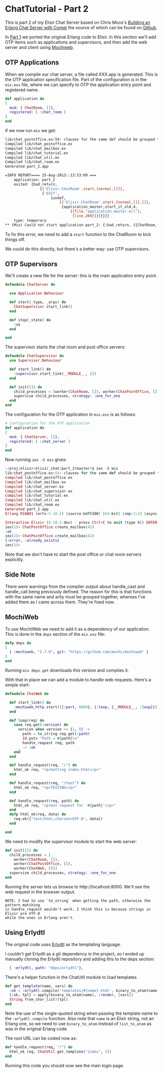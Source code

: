 # ChatTutorial - Part 2

This is part 2 of my Elixir Chat Server based on Chris Moos's
[Building an Erlang Chat Server with Comet](http://www.chrismoos.com/2009/09/28/building-an-erlang-chat-server-with-comet-part-1)
the source of which can be found on [Github](https://github.com/chrismoos/erl_chat_tutorial).

In [Part 1](https://github.com/derekmcloughlin/elixir_chat/tree/master/part_2)
we ported the original Erlang code to Elixir. In this section
we'll add OTP items such as applications and supervisors, and then add
the web server and client using [Mochiweb](https://github.com/mochi/mochiweb).

OTP Applications
----------------

When we compile our chat server, a file called XXX.app is generated. This is 
the OTP application specification file. Part of the configuration is in
the `mix.exs` file, where we can specify to OTP the application entry point and
registered name.

~~~elixir
def application do
[
  mod: { ChatRoom, []},
  registered: [ :chat_room ]
]
end
~~~

If we now run `mix` we get:

~~~sh
lib/chat_postoffice.ex:59: clauses for the same def should be grouped together, def handle_cast/2 was previously defined (lib/chat_postoffice.ex:44)
Compiled lib/chat_postoffice.ex
Compiled lib/chat_mailbox.ex
Compiled lib/chat_tutorial.ex
Compiled lib/chat_util.ex
Compiled lib/chat_room.ex
Generated part_2.app

=INFO REPORT==== 25-Aug-2013::13:53:09 ===
    application: part_2
    exited: {bad_return,
                {{'Elixir.ChatRoom',start,[normal,[]]},
                 {'EXIT',
                     {undef,
                         [{'Elixir.ChatRoom',start,[normal,[]],[]},
                          {application_master,start_it_old,4,
                              [{file,"application_master.erl"},
                               {line,269}]}]}}}}
    type: temporary
** (Mix) Could not start application part_2: {:bad_return, {{ChatRoom, :start, [:normal, []]}, {:EXIT, {:undef, [{ChatRoom, :start, [:normal, []], []}, {:application_master, :start_it_old, 4, [file: 'application_master.erl', line: 269]}]}}}}
~~~

To fix this error, we need to add a `start` function to the ChatRoom to kick things off.

We could do this directly, but there's a better way: use OTP supervisors.

OTP Supervisors
---------------

We'll create a new file for the server: this is the main application entry point.

~~~elixir
defmodule ChatServer do

  use Application.Behaviour

  def start(_type, _args) do 
    ChatSupervisor.start_link()
  end

  def stop(_state) do
    :ok
  end

end
~~~

The supervisor starts the chat room and post office servers:


~~~elixir
defmodule ChatSupervisor do 
  use Supervisor.Behaviour

  def start_link() do 
    :supervisor.start_link(__MODULE__, [])
  end

  def init([]) do
    child_processes = [worker(ChatRoom, []), worker(ChatPostOffice, [])] 
    supervise child_processes, strategy: :one_for_one
  end 
end
~~~

The configuration for the OTP application in `mix.exs` is as follows:

~~~elixir
# Configuration for the OTP application
def application do
[
  mod: { ChatServer, []},
  registered: [ :chat_server ]
]
end
~~~

Now running `iex -S mix` gives:

~~~elixir
~/proj/elixir/elixir_chat/part_2(master)$ iex -S mix
lib/chat_postoffice.ex:59: clauses for the same def should be grouped together, def handle_cast/2 was previously defined (lib/chat_postoffice.ex:44)
Compiled lib/chat_postoffice.ex
Compiled lib/chat_mailbox.ex
Compiled lib/chat_server.ex
Compiled lib/chat_supervisor.ex
Compiled lib/chat_tutorial.ex
Compiled lib/chat_util.ex
Compiled lib/chat_room.ex
Generated part_2.app
Erlang R16B01 (erts-5.10.2) [source-bdf5300] [64-bit] [smp:2:2] [async-threads:10] [hipe] [kernel-poll:false]

Interactive Elixir (0.10.2-dev) - press Ctrl+C to exit (type h() ENTER for help)
iex(1)> ChatPostOffice.create_mailbox(42)
:ok
iex(2)> ChatPostOffice.create_mailbox(42)
{:error, :already_exists}
iex(3)>
~~~

Note that we don't have to start the post office or chat room servers explicitly.

Side Note
---------

There were warnings from the compiler output about handle_cast and handle_call 
being previously defined. The reason for this is that functions with the same 
name and arity must be grouped together, whereas I've added them as I came 
across them. They're fixed now.

MochiWeb
--------

To use MochiWeb we need to add it as a dependency of our application. This is
done in the `deps` section of the `mix.exs` file:

~~~elixir
defp deps do
[
  { :mochiweb, "2.7.0", git: "https://github.com/mochi/mochiweb" }
]
end
~~~

Running `mix deps.get` downloads this version and compiles it.

With that in place we can add a module to handle web requests. Here's a simple start:

~~~elixir
defmodule ChatWeb do

  def start_link() do
    :mochiweb_http.start([{:port, 8000}, {:loop, {__MODULE__, :loop}}])
  end

  def loop(req) do
    case req.get(:version) do
      version when version >= {1, 0} ->
        path = to_string req.get(:path)
        IO.puts "Path = #{path}\n"
        handle_request req, path
      _ -> :ok
    end
  end

  def handle_request(req, "/") do
    html_ok req, "<p>Getting index.html</p>"
  end

  def handle_request(req, "/test") do
    html_ok req, "<p>TESTING</p>"
  end

  def handle_request(req, path) do
    html_ok req, "<p>Got request for '#{path}'</p>"
  end
  defp html_ok(req, data) do
    req.ok({"text/html;charset=UTF-8", data})
  end

end
~~~

We need to modify the supervisor module to start the web server:

~~~elixir
def init([]) do
  child_processes = [
    worker(ChatRoom, []), 
    worker(ChatPostOffice, []),
    worker(ChatWeb, [])] 
  supervise child_processes, strategy: :one_for_one
end 
~~~

Running the server lets us browse to http://localhost:8000. We'll see the web request
in the browser output.

~~~
NOTE: I had to use `to_string` when getting the path, otherwise the pattern matching
in handle_request wouldn't work. I think this is because strings in Elixir are UTF-8
while the ones in Erlang aren't.
~~~

Using Erlydtl
-------------

The original code uses [Erlydtl](https://github.com/evanmiller/erlydtl) as the
templating language.

I couldn't get Erlydtl as a git dependency in the project, so I ended up 
manually cloning the Erlydtl repository and adding this to the deps section:

~~~elixir
  { :erlydtl, path: "deps/erlydtl"},
~~~

There's a helper function in the ChatUtil module to load templates

~~~elixir
def get_template(name, vars) do
  :ok = :erlydtl.compile('templates/#{name}.html', binary_to_atom(name))
  {:ok, tpl} = apply(binary_to_atom(name), :render, [vars])
  String.from_char_list!(tpl)
end
~~~

Note the use of the single-quoted string when passing the template name to the
`:erlydtl.compile` function. Also note that `name` is an Elixir string, not an Erlang
one, so we need to use `binary_to_atom` instead of `list_to_atom` as was in the original
Erlang code.


The root URL can be coded now as:

~~~elixir
def handle_request(req, "/") do
  html_ok req, ChatUtil.get_template("index", [])
end
~~~

Running this code you should now see the main login page.


